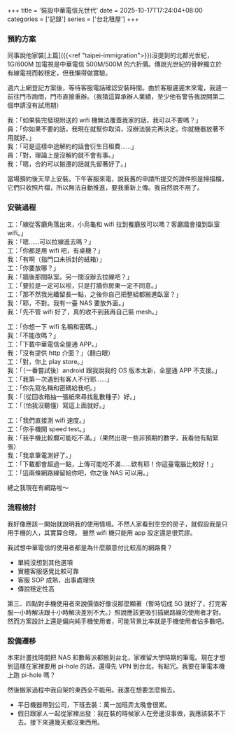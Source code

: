 +++
title = '裝設中華電信光世代'
date = 2025-10-17T17:24:04+08:00
categories = ['記錄']
series = ['台北租屋']
+++

### 預約方案
同事說他家裝[上篇]({{<ref "taipei-immigration">}})沒提到的北都光世紀，1G/600M 加電視是中華電信 500M/500M 的六折價。傳說光世紀的骨幹獨立於有線電視而較穩定，但我懶得做實驗。

週六上網登記方案後，等待客服電話確認安裝時間。由於客服遲遲末來電，我週一前往門市詢問，門市直接重辦。（我猜這算承辦人業績，至少他有警告我說開第二個申請沒有試用期）

我：「如果裝完發現附送的 wifi 機無法覆蓋我家的話，我可以不要嗎？」<br>
員：「你如果不要的話，我現在就幫你取消，沒辦法裝完再決定。你就機器放著不用就好。」<br>
我：「可是這樣中途解約的話會衍生日租費……」<br>
員：「對，理論上是沒解約就不會有事。」<br>
我：「嗯，合約可以搬遷的話就先留著好了。」<br>

當場預約後天早上安裝。下午客服來電，說我舊的申請所提交的證件照是掃描檔，它們只收照片檔，所以無法自動推進，要我重新上傳。我自然說不用了。

### 安裝過程
工：「線從客廳角落出來，小烏龜和 wifi 拉到餐廳放可以嗎？客廳牆會擋到臥室 wifi。」<br>
我：「嗯……可以拉線進去嗎？」<br>
工：「你都是用 wifi 吧，有桌機？」<br>
我：「有啊（指門口未拆封的紙箱）」<br>
工：「你要放哪？」<br>
我：「牆後那間臥室。另一間沒辦去拉線吧？」<br>
工：「要拉是一定可以啦，只是打牆你房東一定不同意。」<br>
工：「那不然我光纖留長一點，之後你自己把整組都搬進臥室？」<br>
我：「耶，不對。我有一臺 NAS 要放外面。」<br>
我：「先不管 wifi 好了，真的收不到我再自己裝 mesh。」<br>

工：「你想一下 wifi 名稱和密碼。」<br>
我：「不能改嗎？」<br>
工：「下載中華電信全屋通 APP。」<br>
我：「沒有提供 http 介面？」（翻白眼）<br>
工：「對，你上 play store。」<br>
我：「（一番嘗試後）android 跟我說我的 OS 版本太新，全屋通 APP 不支援。」<br>
工：「我第一次遇到有客人不行耶……」<br>
工：「你先寫名稱和密碼給我吧。」<br>
我：「（從回收箱抽一張紙來尋找亂數種子）好。」<br>
工：「（怕我沒聽懂）寫這上面就好。」<br>

工：「我們直接測 wifi 速度。」<br>
工：「你手機開 speed test。」<br>
我：「我手機比較爛可能吃不滿。」（果然出現一些非預期的數字，我看他有點緊張）<br>
我：「我拿筆電測好了。」<br>
工：「下載都會超過一點，上傳可能吃不滿……欵有耶！你這臺電腦比較好！」<br>
工：「這兩條網路線留給你吧，你之後 NAS 可以用。」<br>

總之我現在有網路啦～

### 流程檢討
我好像應該一開始就說明我的使用情境。不然人家看到空空的房子，就假設我是只用手機的人，其實算合理。
雖然 wifi 機只能用 app 設定還是很荒謬。

我試想中華電信的使用者都是為什麼願意付比較高的網路費？
- 單純沒想到其他選項
- 實體客服感覺比較可靠
- 客服 SOP 成熟，出事處理快
- 傳說穩定性高

第三、四點對手機使用者來說價值好像沒那麼顯著（暫時切成 5G 就好了，打完客服一小時解決跟十小時解決差別不大。）照說應該更吸引插網路線的使用者才對。然而方案設計上還是偏向純手機使用者，可能背景比率就是手機使用者佔多數吧。

### 設備遷移
本來計畫找時間把 NAS 和數莓派都搬到台北，家裡留大學時期的筆電。現在才想到這樣在家裡要用 pi-hole 的話，還得先 VPN 到台北，有點冗。我要在筆電本機上跑 pi-hole 嗎？

然後搬家過程中我自架的東西全不能用。我還在想要怎麼搬去。
- 平日機器帶到公司，下班去裝：萬一加班弄太晚會很累。
- 假日跟家人一起從家裡出發：我在裝的時候家人在旁邊沒事做，我應該裝不下去。接下來連幾天都沒東西用。
